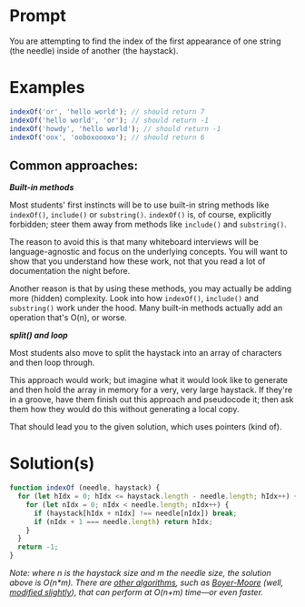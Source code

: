 # Prompt

You are attempting to find the index of the first appearance of one string (the needle) inside of another (the haystack).

# Examples

``` javascript
indexOf('or', 'hello world'); // should return 7
indexOf('hello world', 'or'); // should return -1
indexOf('howdy', 'hello world'); // should return -1
indexOf('oox', 'ooboxoooxo'); // should return 6
```

## Common approaches:

***Built-in methods***

Most students' first instincts will be to use built-in string methods like ```indexOf()```, ```include()``` or ```substring()```. ```indexOf()``` is, of course, explicitly forbidden; steer them away from methods like ```include()``` and ```substring()```.

The reason to avoid this is that many whiteboard interviews will be language-agnostic and focus on the underlying concepts. You will want to show that you understand how these work, not that you read a lot of documentation the night before.

Another reason is that by using these methods, you may actually be adding more (hidden) complexity. Look into how ```indexOf()```, ```include()``` and ```substring()``` work under the hood. Many built-in methods actually add an operation that's O(n), or worse.

***split() and loop***

Most students also move to split the haystack into an array of characters and then loop through.

This approach would work; but imagine what it would look like to generate and then hold the array in memory for a very, very large haystack. If they're in a groove, have them finish out this approach and pseudocode it; then ask them how they would do this without generating a local copy.

That should lead you to the given solution, which uses pointers (kind of).

# Solution(s)

```javascript
function indexOf (needle, haystack) {
  for (let hIdx = 0; hIdx <= haystack.length - needle.length; hIdx++) {
    for (let nIdx = 0; nIdx < needle.length; nIdx++) {
      if (haystack[hIdx + nIdx] !== needle[nIdx]) break;
      if (nIdx + 1 === needle.length) return hIdx;
    }
  }
  return -1;
}
```

*Note: where n is the haystack size and m the needle size, the solution above is O(n&#42;m). There are [other algorithms](https://en.wikipedia.org/wiki/String_searching_algorithm#Single_pattern_algorithms), such as [Boyer-Moore](https://en.wikipedia.org/wiki/Boyer%E2%80%93Moore_string_search_algorithm) (well, [modified slightly](https://en.wikipedia.org/wiki/Boyer%E2%80%93Moore_string_search_algorithm#The_Galil_Rule)), that can perform at O(n+m) time—or even faster.*
